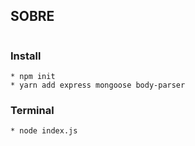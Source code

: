 
## SOBRE
````
````

### Install
````
* npm init
* yarn add express mongoose body-parser
````

### Terminal
````
* node index.js
````